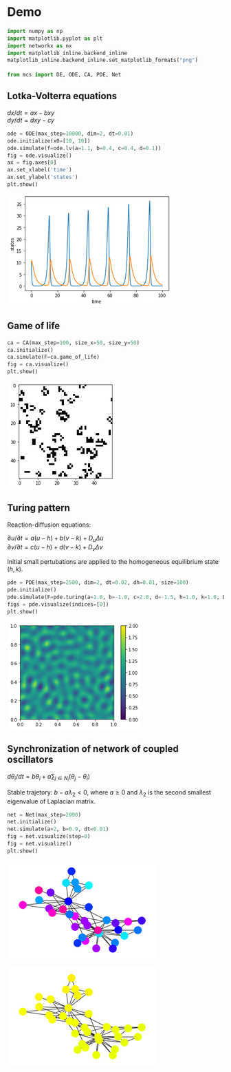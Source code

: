 # Demo


```python
import numpy as np
import matplotlib.pyplot as plt
import networkx as nx
import matplotlib_inline.backend_inline
matplotlib_inline.backend_inline.set_matplotlib_formats("png")

from mcs import DE, ODE, CA, PDE, Net
```

## Lotka-Volterra equations
$dx/dt = ax - bxy$  
$dy/dt = dxy - cy$


```python
ode = ODE(max_step=10000, dim=2, dt=0.01)
ode.initialize(x0=[10, 10])
ode.simulate(f=ode.lv(a=1.1, b=0.4, c=0.4, d=0.1))
fig = ode.visualize()
ax = fig.axes[0]
ax.set_xlabel('time')
ax.set_ylabel('states')
plt.show()
```


    
![png](demo_files/demo_3_0.png)
    


## Game of life


```python
ca = CA(max_step=100, size_x=50, size_y=50)
ca.initialize()
ca.simulate(F=ca.game_of_life)
fig = ca.visualize()
plt.show()
```


    
![png](demo_files/demo_5_0.png)
    


## Turing pattern
Reaction-diffusion equations:

$\partial u/\partial t = a(u-h) + b(v-k) + D_u \Delta u$  
$\partial v/\partial t = c(u-h) + d(v-k) + D_v \Delta v$

Initial small pertubations are applied to the homogeneous equilibrium state $(h, k)$.


```python
pde = PDE(max_step=2500, dim=2, dt=0.02, dh=0.01, size=100)
pde.initialize()
pde.simulate(F=pde.turing(a=1.0, b=-1.0, c=2.0, d=-1.5, h=1.0, k=1.0, Du=0.0001, Dv=0.0006, dh=0.01))
figs = pde.visualize(indices=[0])
plt.show()
```


    
![png](demo_files/demo_7_0.png)
    


## Synchronization of network of coupled oscillators
$d\theta_i/dt = b\theta_i + a\sum_{j\in N_i}(\theta_j-\theta_i)$

Stable trajetory: $b - a\lambda_2 < 0$, where $a\ge 0$ and $\lambda_2$ is the second smallest eigenvalue of Laplacian matrix.


```python
net = Net(max_step=2000)
net.initialize()
net.simulate(a=2, b=0.9, dt=0.01)
fig = net.visualize(step=0)
fig = net.visualize()
plt.show()
```


    
![png](demo_files/demo_9_0.png)
    



    
![png](demo_files/demo_9_1.png)
    

